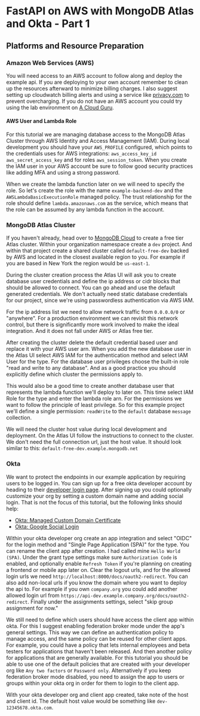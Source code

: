 # FastAPI on AWS with MongoDB Atlas and Okta - Part 1

## Platforms and Resource Preparation
### Amazon Web Services (AWS)
You will need access to an AWS account to follow along and deploy the example api. If you are deploying to your own account
remember to clean up the resources afterward to minimize billing charges. I also suggest setting up cloudwatch billing
alerts and using a service like [privacy.com](https://privacy.com) to prevent overcharging. If you do not have an AWS account
you could try using the lab environment on [A Cloud Guru](https://learn.acloud.guru/labs).

#### AWS User and Lambda Role
For this tutorial we are managing database access to the MongoDB Atlas Cluster through AWS Identity and Access Management
(IAM). During local development you should have your `AWS_PROFILE` configured, which points to the credentials uses for AWS
integrations: `aws_access_key_id` `aws_secret_access_key` and for roles `aws_session_token`. When you create the IAM user
in your AWS account be sure to follow good security practices like adding MFA and using a strong password.

When we create the lambda function later on we will need to specify the role. So let's create the role with the name
`example-backend-dev` and the `AWSLambdaBasicExecutionRole` managed policy. The trust relationship for the role should
define `lambda.amazonaws.com` as the service, which means that the role can be assumed by any lambda function in the account.

### MongoDB Atlas Cluster
If you haven't already, head over to [MongoDB Cloud](https://www.mongodb.com/cloud) to create a free tier Atlas cluster.
Within your organization namespace create a `dev` project. And within that project create a shared cluster called
`default-free-dev` backed by AWS and located in the closest available region to you. For example if you are based in
New York the region would be `us-east-1`.

During the cluster creation process the Atlas UI will ask you to create database user credentials and define the ip address
or cidr blocks that should be allowed to connect. You can go ahead and use the default generated credentials. We don't
actually need static database credentials for our project, since we're using passwordless authentication via AWS IAM.

For the ip address list we need to allow network traffic from `0.0.0.0/0` or "anywhere". For a production environment we can
revisit this network control, but there is significantly more work involved to make the ideal integration. And it does not
fall under AWS or Atlas free tier.

After creating the cluster delete the default credential based user and replace it with your AWS user arn. When you
add the new database user in the Atlas UI select AWS IAM for the authentication method and select IAM User for the type.
For the database user privileges choose the built-in role "read and write to any database". And as a good practice you
should explicitly define which cluster the permissions apply to.

This would also be a good time to create another database user that represents the lambda function we'll deploy to later on.
This time select IAM Role for the type and enter the lambda role arn. For the permissions we want to follow the principle
of least privilege. So for this example project we'll define a single permission: `readWrite` to the `default` database
`message` collection.

We will need the cluster host value during local development and deployment. On the Atlas UI follow the instructions to
connect to the cluster. We don't need the full connection url, just the host value. It should look similar to this:
`default-free-dev.example.mongodb.net`

### Okta
We want to protect the endpoints in our example application by requiring users to be logged in. You can sign up for a free
okta developer account by heading to their [developer login page](https://developer.okta.com/login). After signing up you
could optionally customize your org by setting a custom domain name and adding social login. That is not the focus of this
tutorial, but the following links should help:

- [Okta: Managed Custom Domain Certificate][okta-managed-cert]
- [Okta: Google Social Login][okta-google-sso]

Within your okta developer org create an app integration and select "OIDC" for the login method and "Single Page Application (SPA)"
for the type. You can rename the client app after creation. I had called mine `Hello World (SPA)`. Under the grant type
settings make sure `Authorization Code` is enabled, and optionally enable `Refresh Token` if you're planning on creating
a frontend or mobile app later on. Clear the logout urls, and for the allowed login urls we need `http://localhost:8000/docs/oauth2-redirect`.
You can also add non-local urls if you know the domain where you want to deploy the api to. For example if you own `company.org`
you could add another allowed login url from `https://api-dev.example.company.org/docs/oauth2-redirect`. Finally under the
assignments settings, select "skip group assignment for now."

We still need to define which users should have access the client app within okta. For this I suggest enabling federation
broker mode under the app's general settings. This way we can define an authentication policy to manage access, and the
same policy can be reused for other client apps. For example, you could have a policy that lets internal employees and beta
testers for applications that haven't been released. And then another policy for applications that are generally available.
For this tutorial you should be able to use one of the default policies that are created with your developer org like
`Any two factors` or `Password only`. Alternatively if you keep federation broker mode disabled, you need to assign the app
to users or groups within your okta org in order for them to login to the client app.

With your okta developer org and client app created, take note of the host and client id. The default host value would be
something like `dev-12345678.okta.com`.

[okta-managed-cert]: https://developer.okta.com/docs/guides/custom-url-domain/main/#use-an-okta-managed-certificate
[okta-google-sso]: https://developer.okta.com/docs/guides/social-login/google/main
